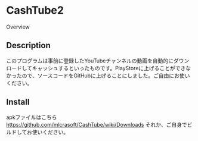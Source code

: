 CashTube2
====
Overview
## Description
このプログラムは事前に登録したYouTubeチャンネルの動画を自動的にダウンロードしてキャッシュするといったものです。PlayStoreに上げることができなかったので、ソースコードをGitHubに上げることにしました。ご自由にお使いください。
## Install
apkファイルはこちら
https://github.com/mlcrasoft/CashTube/wiki/Downloads
それか、ご自身でビルドしてお使いください。
